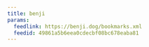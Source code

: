 ```yaml
---
title: benji
params:
  feedlink: https://benji.dog/bookmarks.xml
  feedid: 49861a5b6eea0cdecbf08bc678eaba81
---
```

